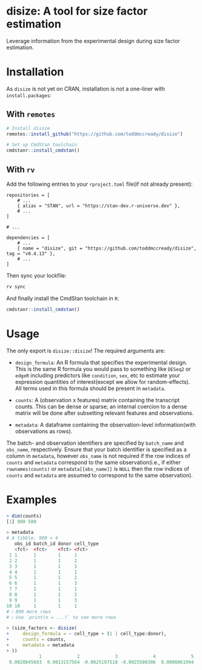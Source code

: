 # disize: A tool for size factor estimation

Leverage information from the experimental design during size factor estimation.

# Installation

As `disize` is not yet on CRAN, installation is not a one-liner with `install.packages`:

## With `remotes`
```R
# Install disize
remotes::install_github("https://github.com/toddmccready/disize")

# Set up CmdStan toolchain
cmdstanr::install_cmdstan()
```

## With `rv`

Add the following entries to your `rproject.toml` file(if not already present):
```
repositories = [
    # ...
    { alias = "STAN", url = "https://stan-dev.r-universe.dev" },
    # ...
]

# ...

dependencies = [
    # ...
    { name = "disize", git = "https://github.com/toddmccready/disize", tag = "v0.4.13" },
    # ...
]
```

Then sync your lockfile:
```sh
rv sync
```

And finally install the CmdStan toolchain in `R`:
```R
cmdstanr::install_cmdstan()
```

# Usage

The only export is `disize::disize`! The required arguments are:

- `design_formula`: An R formula that specifies the experimental design. This is the same R formula you would pass to something like `DESeq2` or `edgeR` including predictors like `condition`, `sex`, etc to estimate your expression quantities of interest(except we allow for random-effects). All terms used in this formula should be present in `metadata`.

- `counts`: A (observation x features) matrix containing the transcript counts. This can be dense or sparse; an internal coercion to a dense matrix will be done after subsetting relevant features and observations.

- `metadata`: A dataframe containing the observation-level information(with observations as rows).

The batch- and observation identifiers are specified by `batch_name` and `obs_name`, respectively. Ensure that your batch identifier is specified as a column in `metadata`, however `obs_name` is not required if the row indices of `counts` and `metadata` correspond to the same observation(i.e., if either `rownames(counts)` or `metadata[[obs_name]]` is `NULL` then the row indices of `counts` and `metadata` are assumed to correspond to the same observation).


# Examples
```R
> dim(counts)
[1] 900 500

> metadata
# A tibble: 900 × 4
   obs_id batch_id donor cell_type
   <fct>  <fct>    <fct> <fct>
 1 1      1        1     1
 2 2      1        1     2
 3 3      1        1     3
 4 4      1        1     1
 5 5      1        1     2
 6 6      1        1     3
 7 7      1        1     1
 8 8      1        1     2
 9 9      1        1     3
10 10     1        1     1
# ℹ 890 more rows
# ℹ Use `print(n = ...)` to see more rows

> (size_factors <- disize(
+     design_formula = ~ cell_type + (1 | cell_type:donor),
+     counts = counts,
+     metadata = metadata
+ ))
            1             2             3             4             5            6
 0.0020845603  0.0013157564 -0.0025107518 -0.0025500306  0.0006061994  0.0010440993
```
